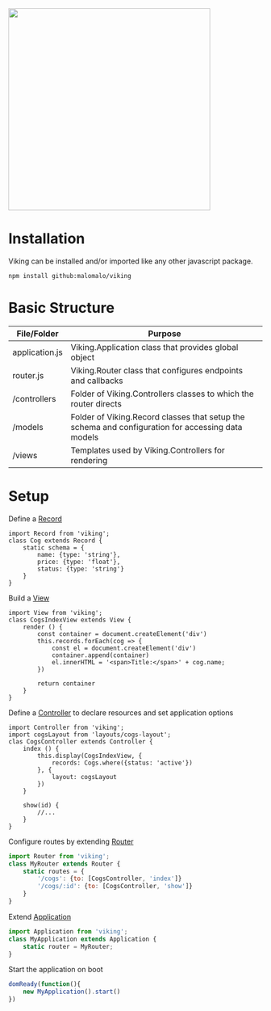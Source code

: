 
<img src="/images/logo.png" width="400px">

# Installation
Viking can be installed and/or imported like any other javascript package.

```
npm install github:malomalo/viking
```

# Basic Structure
|File/Folder|Purpose|
|-----------|-------|
|application.js|Viking.Application class that provides global object|
|router.js|Viking.Router class that configures endpoints and callbacks|
|/controllers|Folder of Viking.Controllers classes to which the router directs|
|/models|Folder of Viking.Record classes that setup the schema and configuration for accessing data models|
|/views|Templates used by Viking.Controllers for rendering|

# Setup
Define a [Record](/Viking.Record.html)
```
import Record from 'viking';
class Cog extends Record {
    static schema = {
        name: {type: 'string'},
        price: {type: 'float'},
        status: {type: 'string'}
    }
}
```

Build a [View](/Viking.View.html)
```
import View from 'viking';
class CogsIndexView extends View {
    render () {
        const container = document.createElement('div')
        this.records.forEach(cog => {
            const el = document.createElement('div')
            container.append(container)
            el.innerHTML = '<span>Title:</span>' + cog.name;
        })
        
        return container
    }
}
```

Define a [Controller](/Viking.Controller.html) to declare resources and set application options
```
import Controller from 'viking';
import cogsLayout from 'layouts/cogs-layout';
clas CogsController extends Controller {
    index () {
        this.display(CogsIndexView, {
            records: Cogs.where({status: 'active'})
        }, {
            layout: cogsLayout
        })
    }
    
    show(id) {
        //...
    }
}
```

Configure routes by extending [Router](/Viking.Router.html)
```javascript
import Router from 'viking';
class MyRouter extends Router {
    static routes = {
        '/cogs': {to: [CogsController, 'index']}
        '/cogs/:id': {to: [CogsController, 'show']}
    }
}
```

Extend [Application](/Viking.Application.html)
```javascript
import Application from 'viking';
class MyApplication extends Application {
    static router = MyRouter;
}
```

Start the application on boot
```javascript
domReady(function(){
    new MyApplication().start()
})
```



